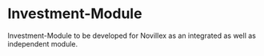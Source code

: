 # Investment-Module

Investment-Module to be developed for Novillex as an integrated as well as independent module.
